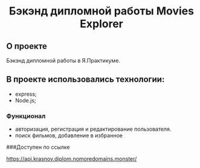 <h1 align="center">Бэкэнд дипломной работы Movies Explorer</h1>

## О проекте

Бэкэнд дипломной работы в Я.Практикуме.

## В проекте использовались технологии: 
- express;
- Node.js;

### Функционал
- авторизация, регистрация и редактирование пользователя.
- поиск фильмов, добавление в избранное

###Доступен по ссылке

https://api.krasnov.diplom.nomoredomains.monster/
